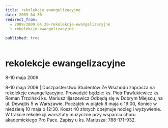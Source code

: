 ```yaml
---
title: rekolekcje ewangelizacyjne
date: 2009-04-30
redirect_from: 
  - 2009/2009.04.30-rekolekcje-ewangelizacyjne
  - rekolekcje-ewangelizacyjne

published: true
---
```




# rekolekcje ewangelizacyjne

<time>8-10 maja 2009</time>

8-10 maja 2009 | 
Duszpasterstwo Studentów Ze Wschodu zaprasza na rekolekcje ewangelizacyjne.
Prowadzić będzie:
ks. Piotr Pawlukiewicz
ks. Roman Trzciński
ks. Mariusz Iljaszewicz
Odbędą się w Dobrym Miejscu,
na ul. Dewajtis 5 w Warszawie.
Początek w piątek 8 maja o 19:00,
Koniec w niedzielę 10 maja o 12:30.
Koszt 40 złotych obejmuje nocleg i wyżywienie.
W trakcie rekolekcji warsztaty muzyczne przy wsparciu chóru akademickiego Pro Pace.
Zapisy u ks. Mariusza: 788-171-932.


<!--CONTENT FROM OLD SERVER (jos before 2013): 8-10 maja 2009 | 
Duszpasterstwo Studentów Ze Wschodu zaprasza na rekolekcje ewangelizacyjne.
Prowadzić będzie:
ks. Piotr Pawlukiewicz
ks. Roman Trzciński
ks. Mariusz Iljaszewicz
Odbędą się w Dobrym Miejscu,
na ul. Dewajtis 5 w Warszawie.
Początek w piątek 8 maja o 19:00,
Koniec w niedzielę 10 maja o 12:30.
Koszt 40 złotych obejmuje nocleg i wyżywienie.
W trakcie rekolekcji warsztaty muzyczne przy wsparciu chóru akademickiego Pro Pace.
Zapisy u ks. Mariusza: 788-171-932.

-->

<!--{{json:{"created_date":"2009-04-30 14:23:28","publish_down":"0000-00-00 00:00:00","id":"753"}}}-->